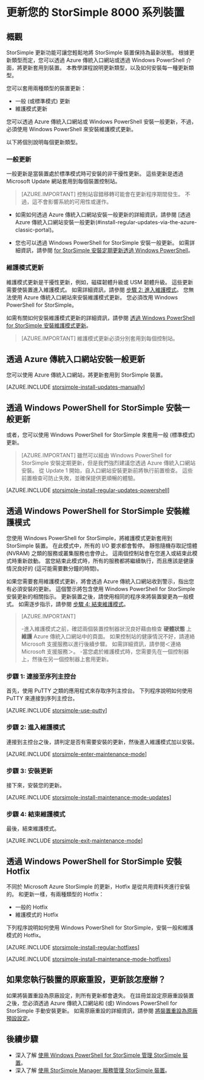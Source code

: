 <properties
   pageTitle="更新 StorSimple 裝置 | Microsoft Azure"
   description="說明如何使用 StorSimple 更新功能，來安裝一般和維護模式的更新和 Hotfix。"
   services="storsimple"
   documentationCenter="NA"
   authors="SharS"
   manager="adinah"
   editor="" />
<tags 
   ms.service="storsimple"
   ms.devlang="NA"
   ms.topic="article"
   ms.tgt_pltfrm="NA"
   ms.workload="TBD"
   ms.date="12/01/2015"
   ms.author="v-sharos" />


# 更新您的 StorSimple 8000 系列裝置

## 概觀

StorSimple 更新功能可讓您輕鬆地將 StorSimple 裝置保持為最新狀態。 根據更新類型而定，您可以透過 Azure 傳統入口網站或透過 Windows PowerShell 介面，將更新套用到裝置。 本教學課程說明更新類型，以及如何安裝每一種更新類型。

您可以套用兩種類型的裝置更新：

- 一般 (或標準模式) 更新
- 維護模式更新

您可以透過 Azure 傳統入口網站或 Windows PowerShell 安裝一般更新，不過，必須使用 Windows PowerShell 來安裝維護模式更新。

以下將個別說明每個更新類型。

### 一般更新

一般更新是當裝置處於標準模式時可安裝的非干擾性更新。 這些更新是透過 Microsoft Update 網站套用到每個裝置控制站。
> [AZURE.IMPORTANT] 控制站容錯移轉可能會在更新程序期間發生。 不過，這不會影響系統的可用性或運作。

- 如需如何透過 Azure 傳統入口網站安裝一般更新的詳細資訊，請參閱 [透過 Azure 傳統入口網站安裝一般更新(#install-regular-updates-via-the-azure-classic-portal)。

- 您也可以透過 Windows PowerShell for StorSimple 安裝一般更新。 如需詳細資訊，請參閱 [for StorSimple 安裝定期更新透過 Windows PowerShell](#install-regular-updates-via-windows-powershell-for-storsimple)。

### 維護模式更新

維護模式更新是干擾性更新，例如，磁碟韌體升級或 USM 韌體升級。 這些更新需要使裝置進入維護模式。 如需詳細資訊，請參閱 [步驟 2: 進入維護模式](#step2)。 您無法使用 Azure 傳統入口網站來安裝維護模式更新。 您必須改用 Windows PowerShell for StorSimple。

如需有關如何安裝維護模式更新的詳細資訊，請參閱 [透過 Windows PowerShell for StorSimple 安裝維護模式更新](#install-maintenance-mode-updates-via-windows-powershell-for-storsimple)。
> [AZURE.IMPORTANT] 維護模式更新必須分別套用到每個控制站。 

## 透過 Azure 傳統入口網站安裝一般更新

您可以使用 Azure 傳統入口網站，將更新套用到 StorSimple 裝置。

[AZURE.INCLUDE [storsimple-install-updates-manually](../../includes/storsimple-install-updates-manually.md)]

## 透過 Windows PowerShell for StorSimple 安裝一般更新

或者，您可以使用 Windows PowerShell for StorSimple 來套用一般 (標準模式) 更新。
> [AZURE.IMPORTANT] 雖然可以經由 Windows PowerShell for StorSimple 安裝定期更新，但是我們強烈建議您透過 Azure 傳統入口網站安裝。 從 Update 1 開始，自入口網站安裝更新前將執行前置檢查。 這些前置檢查可防止失敗，並確保提供更順暢的體驗。 

[AZURE.INCLUDE [storsimple-install-regular-updates-powershell](../../includes/storsimple-install-regular-updates-powershell.md)]

## 透過 Windows PowerShell for StorSimple 安裝維護模式

您使用 Windows PowerShell for StorSimple，將維護模式更新套用到 StorSimple 裝置。 在此模式中，所有的 I/O 要求都會暫停。 靜態隨機存取記憶體 (NVRAM) 之類的服務或叢集服務也會停止。 這兩個控制站會在您進入或結束此模式時重新啟動。 當您結束此模式時，所有的服務都將繼續執行，而且應該是健康情況良好的 (這可能需要數分鐘的時間)。

如果您需要套用維護模式更新，將會透過 Azure 傳統入口網站收到警示，指出您有必須安裝的更新。 這個警示將包含使用 Windows PowerShell for StorSimple 安裝更新的相關指示。 更新裝置之後，請使用相同的程序來將裝置變更為一般模式。 如需逐步指示，請參閱 [步驟 4: 結束維護模式](#step4)。
> [AZURE.IMPORTANT] 
> 
> -進入維護模式之前，確認兩個裝置控制器狀況良好藉由檢查 **硬體狀態** 上 **維護** Azure 傳統入口網站中的頁面。 如果控制站的健康情況不好，請連絡 Microsoft 支援服務以進行後續步驟。 如需詳細資訊，請參閱＜連絡 Microsoft 支援服務＞。 
> -當您處於維護模式時，您需要先在一個控制器上，然後在另一個控制器上套用更新。

### 步驟 1: 連接至序列主控台 <a name="step1">

首先，使用 PuTTY 之類的應用程式來存取序列主控台。 下列程序說明如何使用 PuTTY 來連接到序列主控台。

[AZURE.INCLUDE [storsimple-use-putty](../../includes/storsimple-use-putty.md)]

### 步驟 2: 進入維護模式 <a name="step2">

連接到主控台之後，請判定是否有需要安裝的更新，然後進入維護模式加以安裝。

[AZURE.INCLUDE [storsimple-enter-maintenance-mode](../../includes/storsimple-enter-maintenance-mode.md)]

### 步驟 3: 安裝更新 <a name="step3">

接下來，安裝您的更新。

[AZURE.INCLUDE [storsimple-install-maintenance-mode-updates](../../includes/storsimple-install-maintenance-mode-updates.md)]

### 步驟 4: 結束維護模式 <a name="step4">

最後，結束維護模式。

[AZURE.INCLUDE [storsimple-exit-maintenance-mode](../../includes/storsimple-exit-maintenance-mode.md)]

## 透過 Windows PowerShell for StorSimple 安裝 Hotfix

不同於 Microsoft Azure StorSimple 的更新，Hotfix 是從共用資料夾進行安裝的。 和更新一樣，有兩種類型的 Hotfix：

- 一般的 Hotfix
- 維護模式的 Hotfix

下列程序說明如何使用 Windows PowerShell for StorSimple，安裝一般和維護模式的 Hotfix。

[AZURE.INCLUDE [storsimple-install-regular-hotfixes](../../includes/storsimple-install-regular-hotfixes.md)]

[AZURE.INCLUDE [storsimple-install-maintenance-mode-hotfixes](../../includes/storsimple-install-maintenance-mode-hotfixes.md)]

## 如果您執行裝置的原廠重設，更新該怎麼辦？

如果將裝置重設為原廠設定，則所有更新都會遺失。 在註冊並設定原廠重設裝置之後，您必須透過 Azure 傳統入口網站和 (或) Windows PowerShell for StorSimple 手動安裝更新。 如需原廠重設的詳細資訊，請參閱 [將裝置重設為原廠預設設定](storsimple-manage-device-controller.md#reset-the-device-to-factory-default-settings)。

## 後續步驟

- 深入了解 [使用 Windows PowerShell for StorSimple 管理 StorSimple 裝置](storsimple-windows-powershell-administration.md)。
- 深入了解 [使用 StorSimple Manager 服務管理 StorSimple 裝置](storsimple-manager-service-administration.md)。




